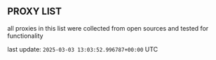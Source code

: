 ## PROXY LIST

all proxies in this list were collected from open sources and tested for functionality

last update: `2025-03-03 13:03:52.996787+00:00` UTC